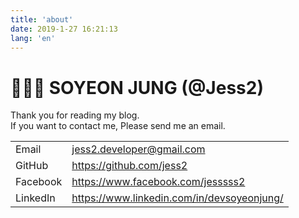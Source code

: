 ```yaml
---
title: 'about'
date: 2019-1-27 16:21:13
lang: 'en'
---
```


# 👩🏻‍💻 SOYEON JUNG (@Jess2)
Thank you for reading my blog.  
If you want to contact me, Please send me an email.

|||
|-|-|
|Email|<a href="mailto:jess2.developer@gmail.com">jess2.developer@gmail.com</a>|
|GitHub|https://github.com/jess2|
|Facebook|https://www.facebook.com/jesssss2|
|LinkedIn|https://www.linkedin.com/in/devsoyeonjung/|
